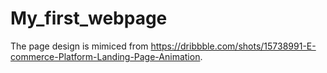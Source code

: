 # My_first_webpage

The page design is mimiced from https://dribbble.com/shots/15738991-E-commerce-Platform-Landing-Page-Animation.
